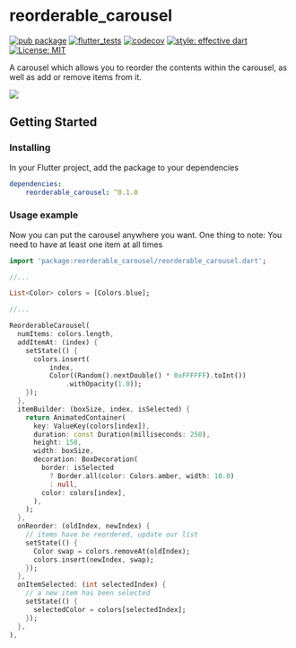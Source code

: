 # reorderable_carousel

[![pub package](https://img.shields.io/pub/v/reorderable_carousel.svg)](https://pub.dev/packages/reorderable_carousel)
[![flutter_tests](https://github.com/TNorbury/reorderable_carousel/workflows/flutter%20tests/badge.svg)](https://github.com/TNorbury/reorderable_carousel/actions?query=workflow%3A%22flutter+tests%22)
[![codecov](https://codecov.io/gh/TNorbury/reorderable_carousel/branch/main/graph/badge.svg)](https://codecov.io/gh/TNorbury/reorderable_carousel)
[![style: effective dart](https://img.shields.io/badge/style-effective_dart-40c4ff.svg)](https://pub.dev/packages/effective_dart)
[![License: MIT](https://img.shields.io/badge/License-MIT-yellow.svg)](https://opensource.org/licenses/MIT)

A carousel which allows you to reorder the contents within the carousel, as well as add or remove items from it.

![](https://raw.githubusercontent.com/TNorbury/reorderable_carousel/main/readme_assets/reorderable_carousel.gif)

## Getting Started

### Installing

In your Flutter project, add the package to your dependencies

```yml
dependencies:
    reorderable_carousel: ^0.1.0
```

### Usage example

Now you can put the carousel anywhere you want.
One thing to note: You need to have at least one item at all times

```dart
import 'package:reorderable_carousel/reorderable_carousel.dart';

//...

List<Color> colors = [Colors.blue];

//...

ReorderableCarousel(
  numItems: colors.length,
  addItemAt: (index) {
    setState(() {
      colors.insert(
          index,
          Color((Random().nextDouble() * 0xFFFFFF).toInt())
              .withOpacity(1.0));
    });
  },
  itemBuilder: (boxSize, index, isSelected) {
    return AnimatedContainer(
      key: ValueKey(colors[index]),
      duration: const Duration(milliseconds: 250),
      height: 150,
      width: boxSize,
      decoration: BoxDecoration(
        border: isSelected
          ? Border.all(color: Colors.amber, width: 10.0)
          : null,
        color: colors[index],
      ),
    );
  },
  onReorder: (oldIndex, newIndex) {
    // items have be reordered, update our list
    setState(() {
      Color swap = colors.removeAt(oldIndex);
      colors.insert(newIndex, swap);
    });
  },
  onItemSelected: (int selectedIndex) {
    // a new item has been selected
    setState(() {
      selectedColor = colors[selectedIndex];
    });
  },
),
```
